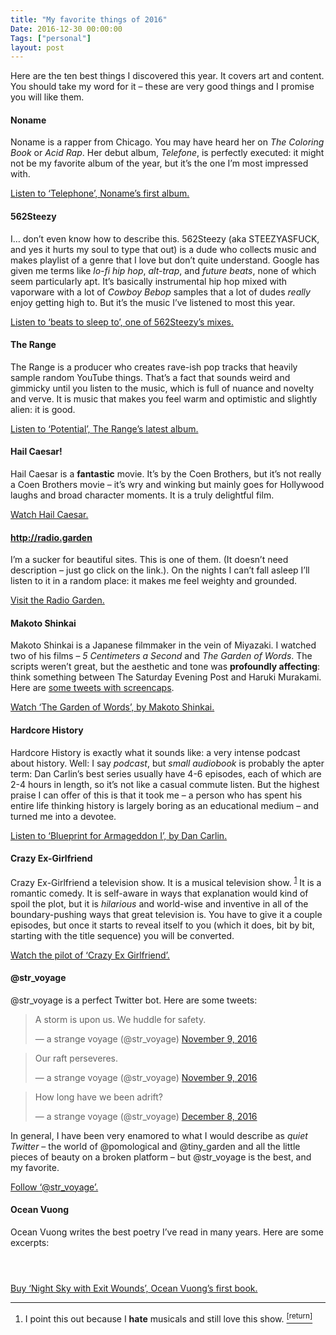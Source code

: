 ```yaml
---
title: "My favorite things of 2016"
Date: 2016-12-30 00:00:00
Tags: ["personal"]
layout: post
---
```


<p>Here are the ten best things I discovered this year.  It covers art and content.  You should take my word for it – these are very good things and I promise you will like them.</p>


<h4 id="noname">Noname</h4>


<p>Noname is a rapper from Chicago.  You may have heard her on <em>The Coloring Book</em> or <em>Acid Rap</em>.  Her debut album, <em>Telefone</em>, is perfectly executed: it might not be my favorite album of the year, but it’s the one I’m most impressed with.</p>


<p><a href="https://play.spotify.com/album/18Scpsg5OV1iYNtSaCsjwz">Listen to ‘Telephone’, Noname’s first album.</a></p>


<h4 id="562steezy">562Steezy</h4>


<p>I… don’t even know how to describe this.  562Steezy (aka STEEZYASFUCK, and yes it hurts my soul to type that out) is a dude who collects music and makes playlist of a genre that I love but don’t quite understand.  Google has given me terms like <em>lo-fi hip hop</em>, <em>alt-trap</em>, and <em>future beats</em>, none of which seem particularly apt.  It’s basically instrumental hip hop mixed with vaporware with a lot of <em>Cowboy Bebop</em> samples that a lot of dudes <em>really</em> enjoy getting high to.  But it’s the music I’ve listened to most this year.</p>


<p><a href="https://www.youtube.com/watch?v=AJvCnFqSViA">Listen to ‘beats to sleep to’, one of 562Steezy’s mixes.</a></p>


<h4 id="the-range">The Range</h4>


<p>The Range is a producer who creates rave-ish pop tracks that heavily sample random YouTube things.  That’s a fact that sounds weird and gimmicky until you listen to the music, which is full of nuance and novelty and verve.  It is music that makes you feel warm and optimistic and slightly alien: it is good.</p>


<p><a href="https://play.spotify.com/album/1ZxikdPByyswHg6LLPGBt4">Listen to ‘Potential’, The Range’s latest album.</a></p>


<h4 id="hail-caesar">Hail Caesar!</h4>


<p>Hail Caesar is a <strong>fantastic</strong> movie.  It’s by the Coen Brothers, but it’s not really a Coen Brothers movie – it’s wry and winking but mainly goes for Hollywood laughs and broad character moments.  It is a truly delightful film.</p>


<p><a href="https://www.amazon.com/Hail-Caesar-Josh-Brolin/dp/B01BFZPEIQ/ref=sr_1_1?ie=UTF8&amp;qid=1483157313&amp;sr=8-1&amp;keywords=hail+caesar">Watch Hail Caesar.</a></p>


<h4 id="http-radio-garden"><a href="http://radio.garden">http://radio.garden</a></h4>


<p>I’m a sucker for beautiful sites.  This is one of them.  (It doesn’t need description – just go click on the link.). On the nights I can’t fall asleep I’ll listen to it in a random place: it makes me feel weighty and grounded.</p>


<p><a href="http://radio.garden">Visit the Radio Garden.</a></p>


<h4 id="makoto-shinkai">Makoto Shinkai</h4>


<p>Makoto Shinkai is a Japanese filmmaker in the vein of Miyazaki.  I watched two of his films – <em>5 Centimeters a Second</em> and <em>The Garden of Words</em>.  The scripts weren’t great, but the aesthetic and tone was <strong>profoundly affecting</strong>: think something between The Saturday Evening Post and Haruki Murakami.  Here are <a href="https://twitter.com/justinmduke/status/759633823411818496">some tweets with screencaps</a>.</p>


<p><a href="https://vimeo.com/122479612">Watch ‘The Garden of Words’, by Makoto Shinkai.</a></p>


<h4 id="hardcore-history">Hardcore History</h4>


<p>Hardcore History is exactly what it sounds like: a very intense podcast about history.  Well: I say <em>podcast</em>, but <em>small audiobook</em> is probably the apter term: Dan Carlin’s best series usually have 4-6 episodes, each of which are 2-4 hours in length, so it’s not like a casual commute listen.  But the highest praise I can offer of this is that it took me – a person who has spent his entire life thinking history is largely boring as an educational medium – and turned me into a devotee.</p>


<p><a href="http://www.dancarlin.com/product/hardcore-history-50-blueprint-for-armageddon-i/">Listen to ‘Blueprint for Armageddon I’, by Dan Carlin.</a></p>


<h4 id="crazy-ex-girlfriend">Crazy Ex-Girlfriend</h4>


<p>Crazy Ex-Girlfriend a television show.  It is a musical television show. <sup class="footnote-ref" id="fnref:1"><a href="#fn:1" rel="footnote">1</a></sup> It is a romantic comedy.  It is self-aware in ways that explanation would kind of spoil the plot, but it is <em>hilarious</em> and world-wise and inventive in all of the boundary-pushing ways that great television is.  You have to give it a couple episodes, but once it starts to reveal itself to you (which it does, bit by bit, starting with the title sequence) you will be converted.</p>


<p><a href="https://www.youtube.com/watch?v=PKhJPXgzxLk&amp;index=1&amp;list=ELj6gJr6k7jHGm50Lr2oJa3g">Watch the pilot of ‘Crazy Ex Girlfriend’.</a></p>


<h4 id="str-voyage">@str_voyage</h4>


<p>@str_voyage is a perfect Twitter bot.  Here are some tweets:</p>


<p></p>
<blockquote class="twitter-tweet" data-lang="en"><p dir="ltr" lang="en">A storm is upon us. We huddle for safety.</p>— a strange voyage (@str_voyage) <a href="https://twitter.com/str_voyage/status/796227272730693633">November 9, 2016</a></blockquote>


<script async="" charset="utf-8" src="//platform.twitter.com/widgets.js"></script>


<p></p>
<blockquote class="twitter-tweet" data-lang="en"><p dir="ltr" lang="en">Our raft perseveres.</p>— a strange voyage (@str_voyage) <a href="https://twitter.com/str_voyage/status/796378268823855104">November 9, 2016</a></blockquote>


<script async="" charset="utf-8" src="//platform.twitter.com/widgets.js"></script>


<p></p>
<blockquote class="twitter-tweet" data-lang="en"><p dir="ltr" lang="en">How long have we been adrift?</p>— a strange voyage (@str_voyage) <a href="https://twitter.com/str_voyage/status/806698825050161154">December 8, 2016</a></blockquote>


<script async="" charset="utf-8" src="//platform.twitter.com/widgets.js"></script>


<p>In general, I have been very enamored to what I would describe as <em>quiet Twitter</em> – the world of @pomological and @tiny_garden and all the little pieces of beauty on a broken platform – but @str_voyage is the best, and my favorite.</p>


<p><a href="https://twitter.com/str_voyage">Follow ‘@str_voyage’.</a></p>


<h4 id="ocean-vuong">Ocean Vuong</h4>


<p>Ocean Vuong writes the best poetry I’ve read in many years.  Here are some excerpts:</p>


<p><img alt="" src="https://pbs.twimg.com/media/Co1deR3VIAIbPPj.jpg:large"/></p>


<p><img alt="" src="https://pbs.twimg.com/media/Co57FsTUkAEgRTs.jpg:large"/></p>


<p><img alt="" src="https://pbs.twimg.com/media/Co1deR0UIAIA52q.jpg:large"/></p>


<p><a href="https://www.amazon.com/Night-Exit-Wounds-Ocean-Vuong/dp/155659495X/ref=sr_1_1?ie=UTF8&amp;qid=1483157716&amp;sr=8-1&amp;keywords=night+sky+ocean+vuong">Buy ‘Night Sky with Exit Wounds’, Ocean Vuong’s first book.</a></p>


<div class="footnotes">
<hr/>
<ol>
<li id="fn:1">I point this out because I <strong>hate</strong> musicals and still love this show.
 <a class="footnote-return" href="#fnref:1"><sup>[return]</sup></a></li>
</ol>
</div>
	